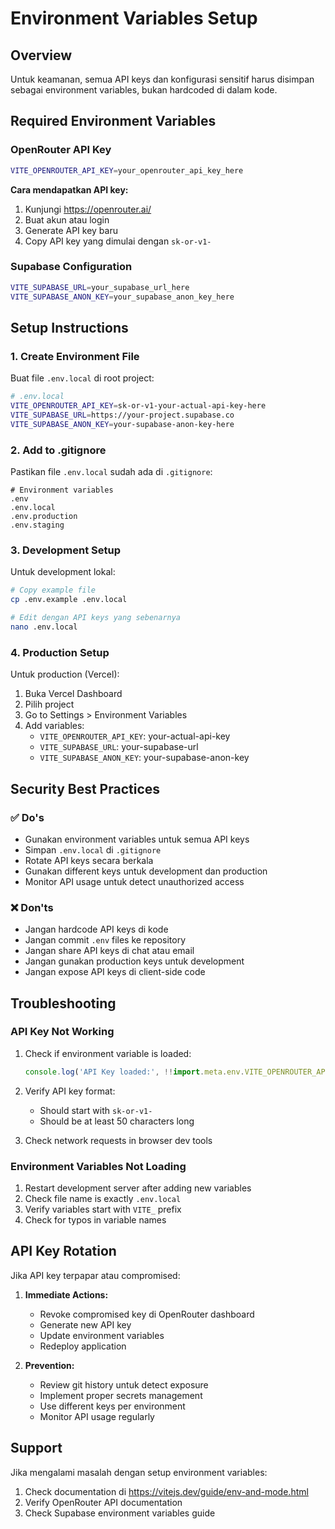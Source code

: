 # Environment Variables Setup

## Overview
Untuk keamanan, semua API keys dan konfigurasi sensitif harus disimpan sebagai environment variables, bukan hardcoded di dalam kode.

## Required Environment Variables

### OpenRouter API Key
```bash
VITE_OPENROUTER_API_KEY=your_openrouter_api_key_here
```

**Cara mendapatkan API key:**
1. Kunjungi https://openrouter.ai/
2. Buat akun atau login
3. Generate API key baru
4. Copy API key yang dimulai dengan `sk-or-v1-`

### Supabase Configuration
```bash
VITE_SUPABASE_URL=your_supabase_url_here
VITE_SUPABASE_ANON_KEY=your_supabase_anon_key_here
```

## Setup Instructions

### 1. Create Environment File
Buat file `.env.local` di root project:

```bash
# .env.local
VITE_OPENROUTER_API_KEY=sk-or-v1-your-actual-api-key-here
VITE_SUPABASE_URL=https://your-project.supabase.co
VITE_SUPABASE_ANON_KEY=your-supabase-anon-key-here
```

### 2. Add to .gitignore
Pastikan file `.env.local` sudah ada di `.gitignore`:

```gitignore
# Environment variables
.env
.env.local
.env.production
.env.staging
```

### 3. Development Setup
Untuk development lokal:

```bash
# Copy example file
cp .env.example .env.local

# Edit dengan API keys yang sebenarnya
nano .env.local
```

### 4. Production Setup
Untuk production (Vercel):

1. Buka Vercel Dashboard
2. Pilih project
3. Go to Settings > Environment Variables
4. Add variables:
   - `VITE_OPENROUTER_API_KEY`: your-actual-api-key
   - `VITE_SUPABASE_URL`: your-supabase-url
   - `VITE_SUPABASE_ANON_KEY`: your-supabase-anon-key

## Security Best Practices

### ✅ Do's
- Gunakan environment variables untuk semua API keys
- Simpan `.env.local` di `.gitignore`
- Rotate API keys secara berkala
- Gunakan different keys untuk development dan production
- Monitor API usage untuk detect unauthorized access

### ❌ Don'ts
- Jangan hardcode API keys di kode
- Jangan commit `.env` files ke repository
- Jangan share API keys di chat atau email
- Jangan gunakan production keys untuk development
- Jangan expose API keys di client-side code

## Troubleshooting

### API Key Not Working
1. Check if environment variable is loaded:
   ```javascript
   console.log('API Key loaded:', !!import.meta.env.VITE_OPENROUTER_API_KEY)
   ```

2. Verify API key format:
   - Should start with `sk-or-v1-`
   - Should be at least 50 characters long

3. Check network requests in browser dev tools

### Environment Variables Not Loading
1. Restart development server after adding new variables
2. Check file name is exactly `.env.local`
3. Verify variables start with `VITE_` prefix
4. Check for typos in variable names

## API Key Rotation

Jika API key terpapar atau compromised:

1. **Immediate Actions:**
   - Revoke compromised key di OpenRouter dashboard
   - Generate new API key
   - Update environment variables
   - Redeploy application

2. **Prevention:**
   - Review git history untuk detect exposure
   - Implement proper secrets management
   - Use different keys per environment
   - Monitor API usage regularly

## Support

Jika mengalami masalah dengan setup environment variables:
1. Check documentation di https://vitejs.dev/guide/env-and-mode.html
2. Verify OpenRouter API documentation
3. Check Supabase environment variables guide
